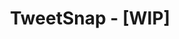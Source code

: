 ---
title: "TweetSnap - [WIP]"
year: 2025
description: A web tool to transform tweets into beautiful shareable images.
role: Full-Stack Developer
technologies: React, TypeScript, html2canvas
githubUrl: https://github.com/davidumoru/tweet-image-generator
demoUrl: https://tweetsnap.umoru.tech/
---